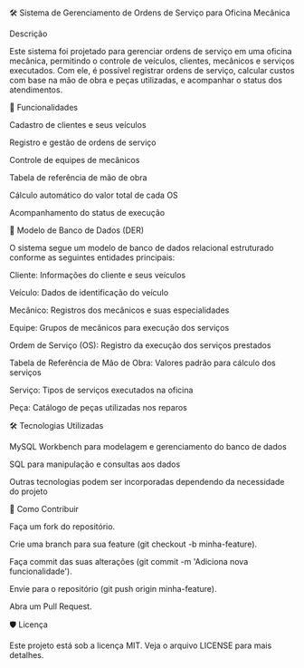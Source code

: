 🛠 Sistema de Gerenciamento de Ordens de Serviço para Oficina Mecânica

Descrição

Este sistema foi projetado para gerenciar ordens de serviço em uma oficina mecânica, permitindo o controle de veículos, clientes, mecânicos e serviços executados. Com ele, é possível registrar ordens de serviço, calcular custos com base na mão de obra e peças utilizadas, e acompanhar o status dos atendimentos.

🔧 Funcionalidades

Cadastro de clientes e seus veículos

Registro e gestão de ordens de serviço

Controle de equipes de mecânicos

Tabela de referência de mão de obra

Cálculo automático do valor total de cada OS

Acompanhamento do status de execução

📝 Modelo de Banco de Dados (DER)

O sistema segue um modelo de banco de dados relacional estruturado conforme as seguintes entidades principais:

Cliente: Informações do cliente e seus veículos

Veículo: Dados de identificação do veículo

Mecânico: Registros dos mecânicos e suas especialidades

Equipe: Grupos de mecânicos para execução dos serviços

Ordem de Serviço (OS): Registro da execução dos serviços prestados

Tabela de Referência de Mão de Obra: Valores padrão para cálculo dos serviços

Serviço: Tipos de serviços executados na oficina

Peça: Catálogo de peças utilizadas nos reparos

🛠 Tecnologias Utilizadas

MySQL Workbench para modelagem e gerenciamento do banco de dados

SQL para manipulação e consultas aos dados

Outras tecnologias podem ser incorporadas dependendo da necessidade do projeto

💪 Como Contribuir

Faça um fork do repositório.

Crie uma branch para sua feature (git checkout -b minha-feature).

Faça commit das suas alterações (git commit -m 'Adiciona nova funcionalidade').

Envie para o repositório (git push origin minha-feature).

Abra um Pull Request.

🛡️ Licença

Este projeto está sob a licença MIT. Veja o arquivo LICENSE para mais detalhes.
